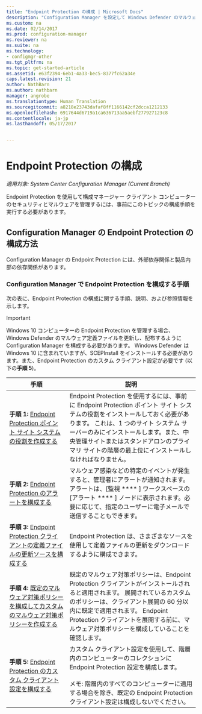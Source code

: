 ```yaml
---
title: "Endpoint Protection の構成 | Microsoft Docs"
description: "Configuration Manager を設定して Windows Defender のマルウェア定義を更新および配布する方法について説明します。"
ms.custom: na
ms.date: 02/14/2017
ms.prod: configuration-manager
ms.reviewer: na
ms.suite: na
ms.technology:
- configmgr-other
ms.tgt_pltfrm: na
ms.topic: get-started-article
ms.assetid: e63f2394-6eb1-4a33-bec5-8377fc62a34e
caps.latest.revision: 21
author: NathBarn
ms.author: nathbarn
manager: angrobe
ms.translationtype: Human Translation
ms.sourcegitcommit: a8218e23743dafaf8ff1166142cf2dcca1212133
ms.openlocfilehash: 6917644d6719a1ca636713aa5aebf277927123c8
ms.contentlocale: ja-jp
ms.lasthandoff: 05/17/2017


---
```


# <a name="configure-endpoint-protection"></a>Endpoint Protection の構成

*適用対象: System Center Configuration Manager (Current Branch)*

Endpoint Protection を使用して構成マネージャー クライアント コンピューターのセキュリティとマルウェアを管理するには、事前にこのトピックの構成手順を実行する必要があります。  

## <a name="how-to-configure-endpoint-protection-in-configuration-manager"></a>Configuration Manager の Endpoint Protection の構成方法  
 Configuration Manager の Endpoint Protection には、外部依存関係と製品内部の依存関係があります。  

### <a name="steps-to-configure-endpoint-protection-in-configuration-manager"></a>Configuration Manager で Endpoint Protection を構成する手順  
 次の表に、Endpoint Protection の構成に関する手順、説明、および参照情報を示します。  

> [!IMPORTANT]  
>  Windows 10 コンピューターの Endpoint Protection を管理する場合、Windows Defender のマルウェア定義ファイルを更新し、配布するように Configuration Manager を構成する必要があります。 Windows Defender は Windows 10 に含まれていますが、SCEPInstall をインストールする必要があります。また、Endpoint Protection のカスタム クライアント設定が必要です (以下の**手順 5**)。  

|手順|説明|  
|-----------|-------------|  
|**手順 1:** [Endpoint Protection ポイント サイト システムの役割を作成する](endpoint-protection-site-role.md)|Endpoint Protection を使用するには、事前に Endpoint Protection ポイント サイト システムの役割をインストールしておく必要があります。 これは、1 つのサイト システム サーバーのみにインストールします。また、中央管理サイトまたはスタンドアロンのプライマリ サイトの階層の最上位にインストールしなければなりません。 |  
|**手順 2:** [Endpoint Protection のアラートを構成する](endpoint-configure-alerts.md)|マルウェア感染などの特定のイベントが発生すると、管理者にアラートが通知されます。 アラートは、[監視 **** ] ワークスペースの [アラート **** ] ノードに表示されます。必要に応じて、指定のユーザーに電子メールで送信することもできます。 |  
|**手順 3:** [Endpoint Protection クライアントの定義ファイルの更新ソースを構成する](endpoint-definition-updates.md)|Endpoint Protection は、さまざまなソースを使用して定義ファイルの更新をダウンロードするように構成できます。 |  
|**手順 4:** [既定のマルウェア対策ポリシーを構成してカスタムのマルウェア対策ポリシーを作成する](endpoint-antimalware-policies.md)|既定のマルウェア対策ポリシーは、Endpoint Protection クライアントがインストールされると適用されます。 展開されているカスタムのポリシーは、クライアント展開の 60 分以内に既定で適用されます。 Endpoint Protection クライアントを展開する前に、マルウェア対策ポリシーを構成していることを確認します。 |  
|**手順 5:** [Endpoint Protection のカスタム クライアント設定を構成する](endpoint-protection-configure-client.md)|カスタム クライアント設定を使用して、階層内のコンピューターのコレクションに Endpoint Protection 設定を構成します。<br /><br /> メモ: 階層内のすべてのコンピューターに適用する場合を除き、既定の Endpoint Protection クライアント設定は構成しないでください。 |  

